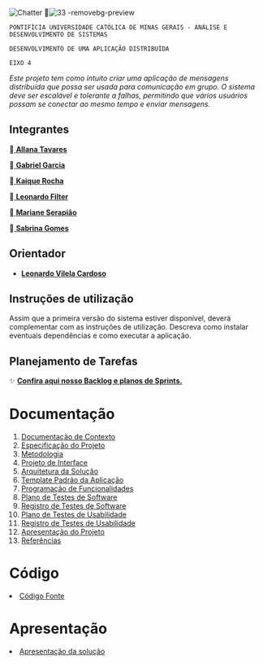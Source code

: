 ![ Chatter 💬](https://media1.giphy.com/media/PkTlPB1rYz5QVhVkE8/200w.webp?cid=ecf05e47jxlgd88dzwg21p9drb23k7hvnu4jsnqtkknx5dxt&rid=200w.webp&ct=s)![33 -removebg-preview](https://o.remove.bg/downloads/42a443d8-6f2f-4d7b-b699-edaed27a6816/33.-removebg-preview.png)








`PONTIFÍCIA UNIVERSIDADE CATÓLICA DE MINAS GERAIS - ANÁLISE E DESENVOLVIMENTO DE SISTEMAS`

`DESENVOLVIMENTO DE UMA APLICAÇÃO DISTRIBUÍDA`

`EIXO 4`

_Este projeto tem como intuito criar uma aplicação de mensagens distribuída que possa ser usada para comunicação em grupo. O sistema deve ser escalável e tolerante a falhas, permitindo que vários usuários possam se conectar ao mesmo tempo e enviar mensagens._


## Integrantes

💬<a href="https://github.com/allana-tb" target="_blank"> **Allana Tavares**</a>

💬<a href="https://github.com/Gabrie1Garcia"> **Gabriel Garcia**</a>

💬<a href="https://github.com/kaiqueRoc"> **Kaique  Rocha** </a>

💬<a href="https://github.com/leofilter"> **Leonardo Filter** </a>

💬<a href="https://github.com/Mariane03"> **Mariane Serapião** </a>

💬<a href="https://github.com/sabrinagomessilva"> **Sabrina Gomes** </a>

## Orientador 

* <a href="https://https://github.com/lvcardoso"> **Leonardo Vilela Cardoso** </a>

## Instruções de utilização

Assim que a primeira versão do sistema estiver disponível, deverá complementar com as instruções de utilização. Descreva como instalar eventuais dependências e como executar a aplicação.

## Planejamento de Tarefas

✨ <a href="https://tasks.office.com/sgapucminasbr.onmicrosoft.com/pt-BR/Home/Planner/#/plantaskboard?groupId=b2f50c33-795c-4898-b98d-8e101e9a50dc&planId=_aRpoM24dk6R1JSYpdDmnWQACBdM"> **Confira aqui nosso Backlog e planos de Sprints.**</a>

# Documentação

<ol>
<li><a href="docs/01-Documentação de Contexto.md"> Documentação de Contexto</a></li>
<li><a href="docs/02-Especificação do Projeto.md"> Especificação do Projeto</a></li>
<li><a href="docs/03-Metodologia.md"> Metodologia</a></li>
<li><a href="docs/04-Projeto de Interface.md"> Projeto de Interface</a></li>
<li><a href="docs/05-Arquitetura da Solução.md"> Arquitetura da Solução</a></li>
<li><a href="docs/06-Template Padrão da Aplicação.md"> Template Padrão da Aplicação</a></li>
<li><a href="docs/07-Programação de Funcionalidades.md"> Programação de Funcionalidades</a></li>
<li><a href="docs/08-Plano de Testes de Software.md"> Plano de Testes de Software</a></li>
<li><a href="docs/09-Registro de Testes de Software.md"> Registro de Testes de Software</a></li>
<li><a href="docs/10-Plano de Testes de Usabilidade.md"> Plano de Testes de Usabilidade</a></li>
<li><a href="docs/11-Registro de Testes de Usabilidade.md"> Registro de Testes de Usabilidade</a></li>
<li><a href="docs/12-Apresentação do Projeto.md"> Apresentação do Projeto</a></li>
<li><a href="docs/13-Referências.md"> Referências</a></li>
</ol>

# Código

<li><a href="src/README.md"> Código Fonte</a></li>

# Apresentação


<li><a href="presentation/README.md"> Apresentação da solução</a></li>

